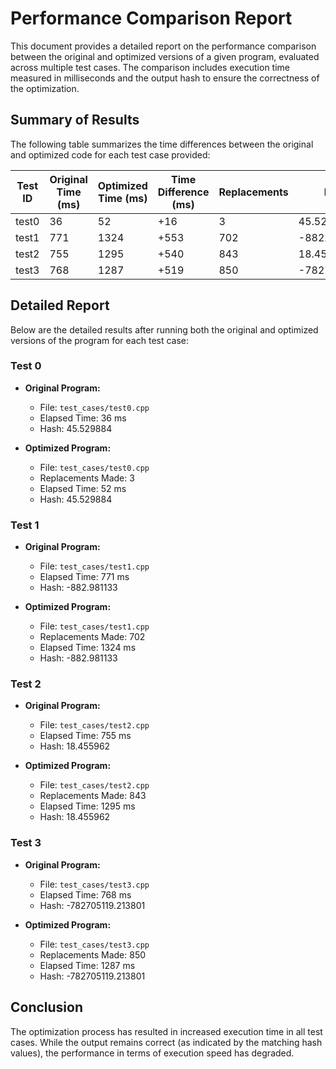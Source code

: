 # Performance Comparison Report

This document provides a detailed report on the performance comparison between the original and optimized versions of a given program, evaluated across multiple test cases. The comparison includes execution time measured in milliseconds and the output hash to ensure the correctness of the optimization.

## Summary of Results

The following table summarizes the time differences between the original and optimized code for each test case provided:

| Test ID | Original Time (ms) | Optimized Time (ms) | Time Difference (ms) | Replacements | Hash Value        |
|---------|--------------------|---------------------|----------------------|--------------|-------------------|
| test0   | 36                 | 52                  | +16                  | 3            | 45.529884         |
| test1   | 771                | 1324                | +553                 | 702          | -882.981133       |
| test2   | 755                | 1295                | +540                 | 843          | 18.455962         |
| test3   | 768                | 1287                | +519                 | 850          | -782705119.213801 |

## Detailed Report

Below are the detailed results after running both the original and optimized versions of the program for each test case:

### Test 0

- **Original Program:**
  - File: `test_cases/test0.cpp`
  - Elapsed Time: 36 ms
  - Hash: 45.529884

- **Optimized Program:**
  - File: `test_cases/test0.cpp`
  - Replacements Made: 3
  - Elapsed Time: 52 ms
  - Hash: 45.529884

### Test 1

- **Original Program:**
  - File: `test_cases/test1.cpp`
  - Elapsed Time: 771 ms
  - Hash: -882.981133

- **Optimized Program:**
  - File: `test_cases/test1.cpp`
  - Replacements Made: 702
  - Elapsed Time: 1324 ms
  - Hash: -882.981133

### Test 2

- **Original Program:**
  - File: `test_cases/test2.cpp`
  - Elapsed Time: 755 ms
  - Hash: 18.455962

- **Optimized Program:**
  - File: `test_cases/test2.cpp`
  - Replacements Made: 843
  - Elapsed Time: 1295 ms
  - Hash: 18.455962

### Test 3

- **Original Program:**
  - File: `test_cases/test3.cpp`
  - Elapsed Time: 768 ms
  - Hash: -782705119.213801

- **Optimized Program:**
  - File: `test_cases/test3.cpp`
  - Replacements Made: 850
  - Elapsed Time: 1287 ms
  - Hash: -782705119.213801

## Conclusion

The optimization process has resulted in increased execution time in all test cases. While the output remains correct (as indicated by the matching hash values), the performance in terms of execution speed has degraded.

